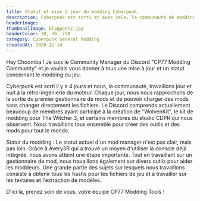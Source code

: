 ```yaml
---
title: Statut et mise à jour du modding Cyberpunk.
description: Cyberpunk est sorti et avec cela, la communauté de modding a commencé à travailler sur ses propres outils de modding.
headerImage:
thumbnailImage: blogpost2.jpg
headerColor: 10, 70, 230
category: Cyberpunk General Modding
createdAt: 2020-12-14
---
```


Hey Choomba !
Je suis le Community Manager du Discord "CP77 Modding Community" et je voulais vous donner à tous une mise à jour et un statut concernant le modding du jeu.

Cyberpunk est sorti il y a 4 jours et nous, la communauté, travaillons jour et nuit à la rétro-ingénierie du moteur. Chaque jour, nous nous rapprochons de la sortie du premier gestionnaire de mods et de pouvoir charger des mods sans changer directement les fichiers. Le Discord comprends actuellement beaucoup de membres ayant participé à la création de "WolvenKit", le kit de modding pour The Witcher 3, et certains membres du studio CDPR qui nous observent. Nous travaillons tous ensemble pour créer des outils et des mods pour tout le monde.

Statut du modding :
Le statut actuel d'un mod manager n'est pas clair, mais pas loin. Grâce à Avery3R qui a trouvé un moyen d'utiliser la console déjà intégrée, nous avons atteint une étape importante. Tout en travaillant sur un gestionnaire de mod, nous travaillons également sur divers outils pour aider les moddeurs. Une grande partie des sujets sur lesquels nous travaillons consiste à obtenir tous les hashs pour les fichiers de jeu et à travailler sur les textures et l'extraction de modèles.


D'ici là, prenez soin de vous, votre équipe CP77 Modding Tools !
